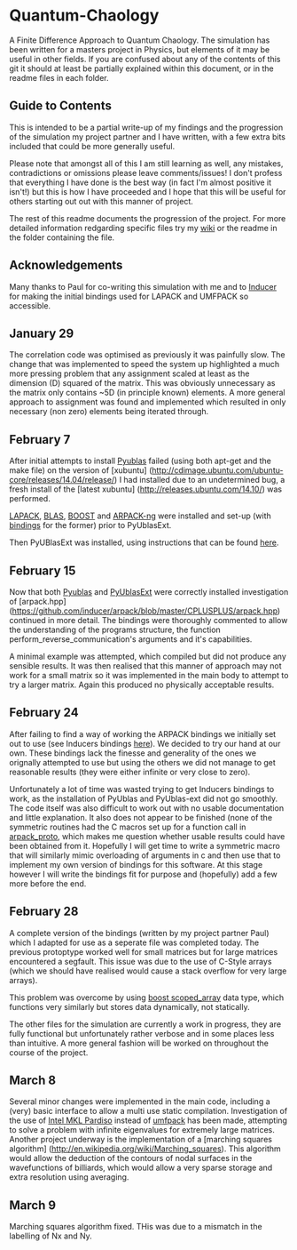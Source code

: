 # Quantum-Chaology
A Finite Difference Approach to Quantum Chaology. The simulation has been written for a masters project in Physics, but elements of it may be useful in other fields. If you are confused about any of the contents of this git it should at least be partially explained within this document, or in the readme files in each folder.

## Guide to Contents
This is intended to be a partial write-up of my findings and the progression of the simulation my project partner and I have written, with a few extra bits included that could be more generally useful.

Please note that amongst all of this I am still learning as well, any mistakes, contradictions or omissions please leave comments/issues! I don't profess that everything I have done is the best way (in fact I'm almost positive it isn't!) but this is how I have proceeded and I hope that this will be  useful for others starting out out with this manner of project.

The rest of this readme documents the progression of the project. For more detailed information redgarding specific files try my [wiki](https://github.com/strangeup/Quantum-Chaology/wiki) or the readme in the folder containing the file.

## Acknowledgements

Many thanks to Paul for co-writing this simulation with me and to [Inducer](https://github.com/inducer) for making the initial bindings used for LAPACK and UMFPACK so accessible.

## January 29
The correlation code was optimised as previously it was painfully slow. The change that was implemented to speed the system up highlighted a much more pressing problem that any assignment scaled at least as the dimension (D) squared of the matrix. This was obviously unnecessary as the matrix only contains ~5D (in principle known) elements. A more general approach to assignment was found and implemented which resulted in only necessary (non zero) elements being iterated through.  

## February 7

After initial attempts to install [Pyublas](http://mathema.tician.de/software/pyublas/) failed (using both apt-get and the make file) on the version of [xubuntu] (http://cdimage.ubuntu.com/ubuntu-core/releases/14.04/release/) I had installed due to an undetermined bug, a fresh install of the [latest xubuntu] (http://releases.ubuntu.com/14.10/) was performed.

[LAPACK](http://www.netlib.org/lapack/), [BLAS](http://www.netlib.org/blas/), [BOOST](http://www.boost.org/doc/libs/1_57_0/more/getting_started/unix-variants.html) and [ARPACK-ng](http://forge.scilab.org/index.php/p/arpack-ng/ ) were installed and set-up (with [bindings](https://svn.boost.org/svn/boost/sandbox/numeric_bindings/) for the former) prior to PyUblasExt.

Then PyUBlasExt was installed, using instructions that can be found [here](https://github.com/strangeup/Quantum-Chaology/blob/master/Inducer-Bindings-Tests/procedure.txt).

## February 15

Now that both [Pyublas](http://mathema.tician.de/software/pyublas/) and [PyUblasExt](https://pypi.python.org/pypi/PyUblasExt/0.92.4) were correctly installed investigation of [arpack.hpp] (https://github.com/inducer/arpack/blob/master/CPLUSPLUS/arpack.hpp) continued in more detail. The bindings were thoroughly commented to allow the understanding of the programs structure, the function 
perform\_reverse\_communication's arguments and it's capabilities. 

A minimal example was attempted, which compiled but did not produce any sensible results. It was then realised that this manner of approach may not work for a small matrix so it was implemented in the main body to attempt to try a larger matrix. Again this produced no physically acceptable results. 


## February 24

After failing to find a way of working the ARPACK bindings we initially set out to use (see Inducers bindings [here]( https://github.com/inducer/arpack/blob/master/CPLUSPLUS/arpack.hpp)). We decided to try our hand at our own. These bindings lack the finesse and generality of the ones we orignally attempted to use but using the others we did not manage to get reasonable results (they were either infinite or very close to zero).

Unfortunately a lot of time was wasted trying to get Inducers bindings to work, as the installation of PyUblas and PyUblas-ext did not go smoothly. The code itself was also difficult to work out with no usable documentation and little explanation. It also does not appear to be finished (none of the symmetric routines had the C macros set up for a function call in [arpack_proto](https://github.com/inducer/arpack/blob/master/CPLUSPLUS/arpack_proto.hpp), which makes me question whether usable results could have been obtained from it. Hopefully I will get time to write a symmetric macro that will similarly mimic overloading of arguments in c and then use that to implement my own version of bindings for this software. At this stage however I will write the bindings fit for purpose and (hopefully) add a few more before the end.


## February 28

A complete version of the bindings (written by my project partner Paul) which I adapted for use as a seperate file was completed today. The previous protoptype worked well for small matrices but for large matrices encountered a segfault. This issue was due to the use of C-Style arrays (which we should have realised would cause a stack overflow for very large arrays). 

This problem was overcome by using [boost scoped_array](http://www.boost.org/doc/libs/1_57_0/libs/smart_ptr/scoped_array.htm) data type, which functions very similarly but stores data dynamically, not statically.

The other files for the simulation are currently a work in progress, they are fully functional but unfortunately rather verbose and in some places less than intuitive. A more general fashion will be worked on throughout the course of the project.

## March 8

Several minor changes were implemented in the main code, including a (very) basic interface to allow a multi use static compilation. Investigation of the use of [Intel MKL Pardiso](https://software.intel.com/en-us/node/521677) instead of [umfpack](http://faculty.cse.tamu.edu/davis/suitesparse.html) has been made, attempting to solve a problem with infinite eigenvalues for extremely large matrices. Another project underway is the implementation of a [marching squares algorithm] (http://en.wikipedia.org/wiki/Marching_squares). This algorithm would allow the deduction of the contours of nodal surfaces in the wavefunctions of billiards, which would allow a very sparse storage and extra resolution using averaging.

## March 9

Marching squares algorithm fixed. THis was due to a mismatch in the labelling of Nx and Ny.
